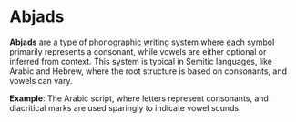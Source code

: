 
# Abjads

**Abjads** are a type of phonographic writing system where each symbol primarily represents a consonant, while vowels are either optional or inferred from context. 
This system is typical in Semitic languages, like Arabic and Hebrew, where the root structure is based on consonants, and vowels can vary.

**Example**: The Arabic script, where letters represent consonants, and diacritical marks are used sparingly to indicate vowel sounds.
